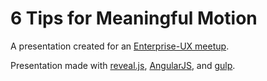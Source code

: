 # 6 Tips for Meaningful Motion

A presentation created for an [Enterprise-UX meetup](http://www.meetup.com/Enterprise-UX/events/220335953).

Presentation made with [reveal.js](https://github.com/hakimel/reveal.js.git), [AngularJS](https://angularjs.org), and [gulp](http://gulpjs.com). 
